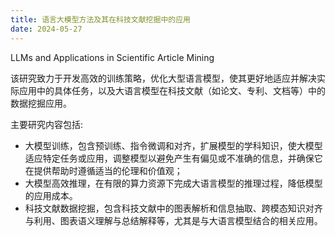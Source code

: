 ```yaml
---
title: 语言大模型方法及其在科技文献挖掘中的应用
date: 2024-05-27
---
```


LLMs and Applications in Scientific Article Mining

该研究致力于开发高效的训练策略，优化大型语言模型，使其更好地适应并解决实际应用中的具体任务，以及大语言模型在科技文献（如论文、专利、文档等）中的数据挖掘应用。

<!--more-->

主要研究内容包括: 
- 大模型训练，包含预训练、指令微调和对齐，扩展模型的学科知识，使大模型适应特定任务或应用，调整模型以避免产生有偏见或不准确的信息，并确保它在提供帮助时遵循适当的伦理和价值观；
- 大模型高效推理，在有限的算力资源下完成大语言模型的推理过程，降低模型的应用成本。
- 科技文献数据挖掘，包含科技文献中的图表解析和信息抽取、跨模态知识对齐与利用、图表语义理解与总结解释等，尤其是与大语言模型结合的相关应用。

